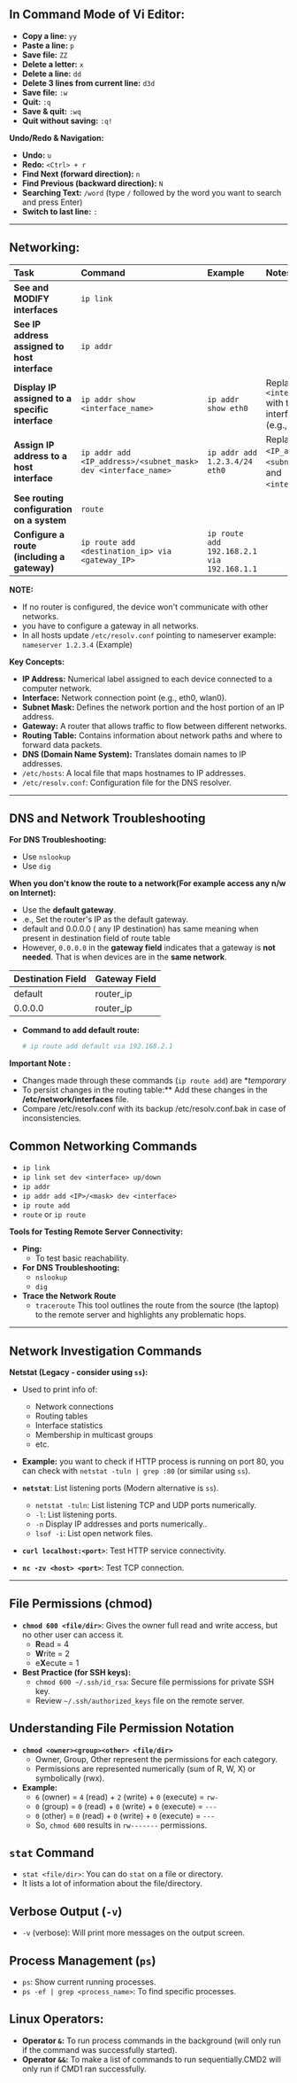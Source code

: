 ## In Command Mode of Vi Editor:
* **Copy a line:** `yy`
* **Paste a line:** `p`
* **Save file:** `ZZ`
* **Delete a letter:** `x`
* **Delete a line:** `dd`
* **Delete 3 lines from current line:** `d3d`
* **Save file:** `:w`
* **Quit:** `:q`
* **Save & quit:** `:wq`
* **Quit without saving:** `:q!`

**Undo/Redo & Navigation:**
* **Undo:** `u`
* **Redo:** `<Ctrl> + r`
* **Find Next (forward direction):** `n`
* **Find Previous (backward direction):** `N`
* **Searching Text:** `/word` (type `/` followed by the word you want to search and press Enter)
* **Switch to last line:** `:`
---

## Networking:

| Task                                                    | Command                                                                 | Example                                  | Notes                                                                   |
| :------------------------------------------------------ | :---------------------------------------------------------------------- | :--------------------------------------- | :---------------------------------------------------------------------- |
| **See and MODIFY interfaces** | `ip link`                                                               |                                          |                                                                         |
| **See IP address assigned to host interface** | `ip addr`                                                               |                                          |                                                                         |
| **Display IP assigned to a specific interface** | `ip addr show <interface_name>`                                       | `ip addr show eth0`                      | Replace `<interface_name>` with the actual interface name (e.g., eth0). |
| **Assign IP address to a host interface** | `ip addr add <IP_address>/<subnet_mask> dev <interface_name>`         | `ip addr add 1.2.3.4/24 eth0`          | Replace `<IP_address>`, `<subnet_mask>`, and `<interface_name>`.       |
| **See routing configuration on a system** | `route`                                                               |                                          |                                                                         |
| **Configure a route (including a gateway)** | `ip route add <destination_ip> via <gateway_IP>`                      | `ip route add 192.168.2.1 via 192.168.1.1` | 
  

**NOTE:**
- If no router is configured, the device won't communicate with other networks.
- you have to configure a gateway in all networks.
- In all hosts update `/etc/resolv.conf` pointing to nameserver
  example: `nameserver 1.2.3.4` (Example)

**Key Concepts:**
* **IP Address:** Numerical label assigned to each device connected to a computer network.
* **Interface:** Network connection point (e.g., eth0, wlan0).
* **Subnet Mask:** Defines the network portion and the host portion of an IP address.
* **Gateway:** A router that allows traffic to flow between different networks.
* **Routing Table:** Contains information about network paths and where to forward data packets.
* **DNS (Domain Name System):** Translates domain names to IP addresses.
* `/etc/hosts`: A local file that maps hostnames to IP addresses.
* `/etc/resolv.conf`: Configuration file for the DNS resolver.

---
## DNS and Network Troubleshooting
**For DNS Troubleshooting:**
* Use `nslookup`
* Use `dig`

**When you don't know the route to a network(For example access any n/w on Internet):**
* Use the **default gateway**.
* .e., Set the router's IP as the default gateway.
* default and 0.0.0.0 ( any IP destination) has same meaning when present in destination field of route table
* However, `0.0.0.0` in the **gateway field** indicates that a gateway is **not needed**. That is when devices are in the **same network**.

| Destination Field | Gateway Field |
| :---------------- | :------------ | 
| default           | router_ip     | 
| 0.0.0.0           | router_ip     |          

* **Command to add default route:**
    ```bash
    # ip route add default via 192.168.2.1
    ```
   
**Important Note :** 
- Changes made through these commands (`ip route add`) are **temporary*
- To persist changes in the routing table:** Add these changes in the **/etc/network/interfaces** file.
- Compare /etc/resolv.conf with its backup /etc/resolv.conf.bak in case of inconsistencies.

## Common Networking Commands
* `ip link`
* `ip link set dev <interface> up/down`
* `ip addr`
* `ip addr add <IP>/<mask> dev <interface>`
* `ip route add`
* `route` or `ip route`

**Tools for Testing Remote Server Connectivity:**

* **Ping:**
    * To test basic reachability.
* **For DNS Troubleshooting:**
    * `nslookup`
    * `dig`
* **Trace the Network Route**
    * `traceroute` This tool outlines the route from the source (the laptop) to the remote server and highlights any problematic hops.
---
## Network Investigation Commands
**Netstat (Legacy - consider using `ss`):**
* Used to print info of:
    * Network connections
    * Routing tables
    * Interface statistics
    * Membership in multicast groups
    * etc.
* **Example:** you want to check if HTTP process is running on port 80, you can check with `netstat -tuln | grep :80` (or similar using `ss`).
* **`netstat`**: List listening ports (Modern alternative is `ss`).
    * `netstat -tuln`: List listening TCP and UDP ports numerically.
    * `-l`: List listening ports.
    * `-n` Display IP addresses and ports numerically..
    * `lsof -i`: List open network files.

* **`curl localhost:<port>`**: Test HTTP service connectivity.
* **`nc -zv <host> <port>`**: Test TCP connection.
---
## File Permissions (chmod)
* **`chmod 600 <file/dir>`**: Gives the owner full read and write access, but no other user can access it.
    * **R**ead = 4
    * **W**rite = 2
    * e**X**ecute = 1
* **Best Practice (for SSH keys):**
    * `chmod 600 ~/.ssh/id_rsa`: Secure file permissions for private SSH key.
    * Review `~/.ssh/authorized_keys` file on the remote server.

## Understanding File Permission Notation
* **`chmod <owner><group><other> <file/dir>`**
    * Owner, Group, Other represent the permissions for each category.
    * Permissions are represented numerically (sum of R, W, X) or symbolically (rwx).
* **Example:**
    * `6` (owner) = `4` (read) + `2` (write) + `0` (execute) = `rw-`
    * `0` (group) = `0` (read) + `0` (write) + `0` (execute) = `---`
    * `0` (other) = `0` (read) + `0` (write) + `0` (execute) = `---`
    * So, `chmod 600` results in `rw-------` permissions.

## `stat` Command
* `stat <file/dir>`: You can do `stat` on a file or directory.
* It lists a lot of information about the file/directory.

## Verbose Output (`-v`)
* `-v` (verbose): Will print more messages on the output screen.

## Process Management (`ps`)
* `ps`: Show current running processes.
* `ps -ef | grep <process_name>`: To find specific processes.
## Linux Operators: 
* **Operator `&`:** To run process commands in the background (will only run if the command was successfully started).
* **Operator `&&`:** To make a list of commands to run sequentially.CMD2 will only run if CMD1 ran successfully.
